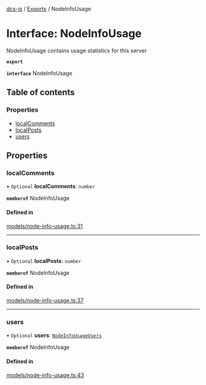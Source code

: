 [dcs-js](../README.md) / [Exports](../modules.md) / NodeInfoUsage

# Interface: NodeInfoUsage

NodeInfoUsage contains usage statistics for this server

**`export`**

**`interface`** NodeInfoUsage

## Table of contents

### Properties

- [localComments](NodeInfoUsage.md#localcomments)
- [localPosts](NodeInfoUsage.md#localposts)
- [users](NodeInfoUsage.md#users)

## Properties

### <a id="localcomments" name="localcomments"></a> localComments

• `Optional` **localComments**: `number`

**`memberof`** NodeInfoUsage

#### Defined in

[models/node-info-usage.ts:31](https://github.com/unfoldingWord/dcs-js/blob/09d5a5e/models/node-info-usage.ts#L31)

___

### <a id="localposts" name="localposts"></a> localPosts

• `Optional` **localPosts**: `number`

**`memberof`** NodeInfoUsage

#### Defined in

[models/node-info-usage.ts:37](https://github.com/unfoldingWord/dcs-js/blob/09d5a5e/models/node-info-usage.ts#L37)

___

### <a id="users" name="users"></a> users

• `Optional` **users**: [`NodeInfoUsageUsers`](NodeInfoUsageUsers.md)

**`memberof`** NodeInfoUsage

#### Defined in

[models/node-info-usage.ts:43](https://github.com/unfoldingWord/dcs-js/blob/09d5a5e/models/node-info-usage.ts#L43)
